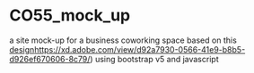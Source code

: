 # CO55_mock_up
a site mock-up for a business coworking space based on this [design](https://xd.adobe.com/view/d92a7930-0566-41e9-b8b5-d926ef670606-8c79/ )https://xd.adobe.com/view/d92a7930-0566-41e9-b8b5-d926ef670606-8c79/) using bootstrap v5 and javascript
